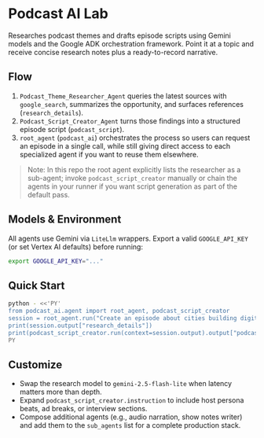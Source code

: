 # Podcast AI Lab

Researches podcast themes and drafts episode scripts using Gemini models and the Google ADK orchestration framework. Point it at a topic and receive concise research notes plus a ready-to-record narrative.

## Flow
1. `Podcast_Theme_Researcher_Agent` queries the latest sources with `google_search`, summarizes the opportunity, and surfaces references (`research_details`).
2. `Podcast_Script_Creator_Agent` turns those findings into a structured episode script (`podcast_script`).
3. `root_agent` (`podcast_ai`) orchestrates the process so users can request an episode in a single call, while still giving direct access to each specialized agent if you want to reuse them elsewhere.

> Note: In this repo the root agent explicitly lists the researcher as a sub-agent; invoke `podcast_script_creator` manually or chain the agents in your runner if you want script generation as part of the default pass.

## Models & Environment
All agents use Gemini via `LiteLlm` wrappers. Export a valid `GOOGLE_API_KEY` (or set Vertex AI defaults) before running:
```bash
export GOOGLE_API_KEY="..."
```

## Quick Start
```bash
python - <<'PY'
from podcast_ai.agent import root_agent, podcast_script_creator
session = root_agent.run("Create an episode about cities building digital twins")
print(session.output["research_details"])
print(podcast_script_creator.run(context=session.output).output["podcast_script"])
PY
```

## Customize
- Swap the research model to `gemini-2.5-flash-lite` when latency matters more than depth.
- Expand `podcast_script_creator.instruction` to include host persona beats, ad breaks, or interview sections.
- Compose additional agents (e.g., audio narration, show notes writer) and add them to the `sub_agents` list for a complete production stack.
